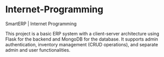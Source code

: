 # Internet-Programming

SmartERP |  Internet Programming

This project is a basic ERP system with a client-server architecture using Flask for the backend and MongoDB for the database. It supports admin authentication, inventory management (CRUD operations), and separate admin and user functionalities.


